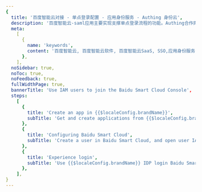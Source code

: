 ```yaml
---
{
  title: '百度智能云对接 - 单点登录配置 - 应用身份服务 - Authing 身份云',
  description: '百度智能云-saml应用主要实现支撑单点登录流程的功能。Authing合作网络提供 百度智能云对接，单点登录，SSO，实现应用的快捷登录、免密登录，提升员工办公体验、增强用户体验，增强企业数字化服务水平。',
  meta:
    [
      {
        name: 'keywords',
        content: '百度智能云, 百度智能云软件, 百度智能云SaaS, SSO,应用身份服务,单点登录配置,Authing身份云',
      },
    ],
  noSidebar: true,
  noToc: true,
  noFeedback: true,
  fullWidthPage: true,
  bannerTitle: 'Use IAM users to join the Baidu Smart Cloud Console',
  steps:
    [
      {
        title: 'Create an app in {{$localeConfig.brandName}}',
        subTitle: 'Get and create applications from {{$localeConfig.brandName}} application',
      },
      {
        title: 'Configuring Baidu Smart Cloud',
        subTitle: 'Create a user in Baidu Smart Cloud, and open user IAM joint certification',
      },
      {
        title: 'Experience login',
        subTitle: 'Use {{$localeConfig.brandName}} IDP login Baidu Smart Cloud',
      },
    ],
}
---
```


<IntegrationDetail backLink="/en/integration/"/>
